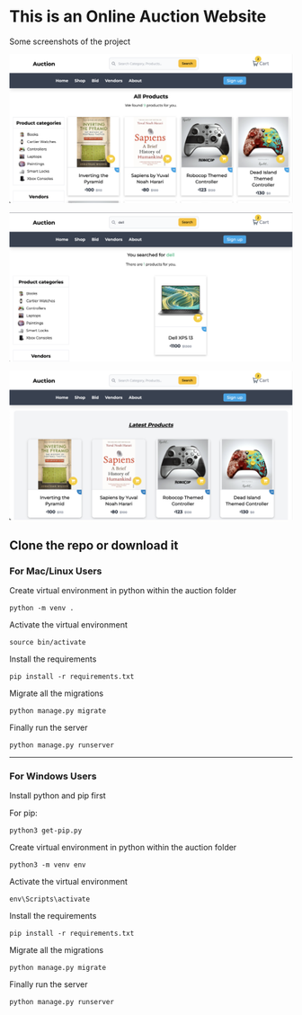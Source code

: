 # This is an Online Auction Website

Some screenshots of the project

![](assets/ss/ss.png)

![](assets/ss/ss1.png)

![](assets/ss/ss2.png)

Clone the repo or download it 
---
### For Mac/Linux Users

Create virtual environment in python within the auction folder
```
python -m venv .
```


Activate the virtual environment
```
source bin/activate
```


Install the requirements
```
pip install -r requirements.txt
```


Migrate all the migrations
```
python manage.py migrate
```


Finally run the server
```
python manage.py runserver
```
---

### For Windows Users

Install python and pip first

For pip:
```
python3 get-pip.py
```


Create virtual environment in python within the auction folder
```
python3 -m venv env
```

Activate the virtual environment
```
env\Scripts\activate
```

Install the requirements
```
pip install -r requirements.txt
```


Migrate all the migrations
```
python manage.py migrate
```


Finally run the server
```
python manage.py runserver
```